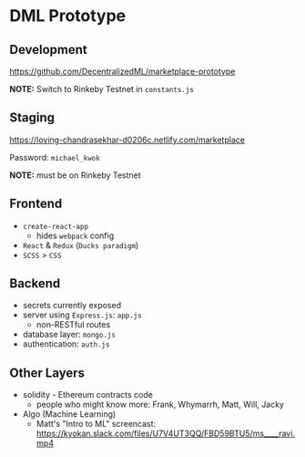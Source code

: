 # DML Prototype

## Development

https://github.com/DecentralizedML/marketplace-prototype

**NOTE:** Switch to Rinkeby Testnet in `constants.js`

## Staging

https://loving-chandrasekhar-d0206c.netlify.com/marketplace

Password: `michael_kwok`

**NOTE:** must be on Rinkeby Testnet

## Frontend

* `create-react-app`
    * hides `webpack` config
* `React` & `Redux` (`Ducks paradigm`)
* `SCSS` > `CSS`

## Backend

* secrets currently exposed
* server using `Express.js`: `app.js`
    * non-RESTful routes
* database layer: `mongo.js`
* authentication: `auth.js`

## Other Layers

* solidity - Ethereum contracts code
    * people who might know more: Frank, Whymarrh, Matt, Will, Jacky
* Algo (Machine Learning)
    * Matt's "Intro to ML" screencast: https://kyokan.slack.com/files/U7V4UT3QQ/FBD59BTU5/ms____ravi.mp4
